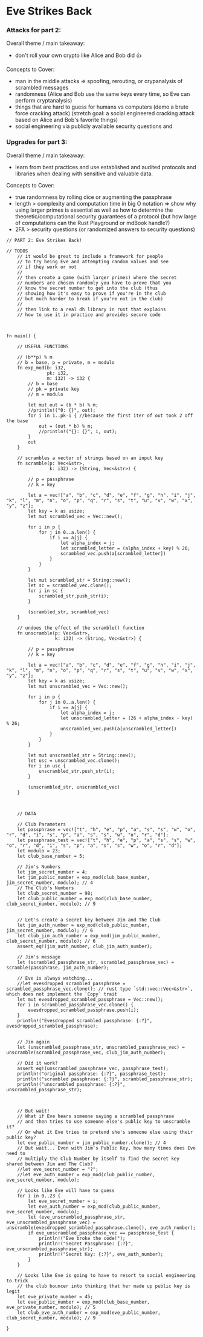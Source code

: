 # Eve Strikes Back

### Attacks for part 2:

Overall theme / main takeaway: 
- don't roll your own crypto like Alice and Bob did 👍

Concepts to Cover:
- man in the middle attacks => spoofing, rerouting, or crypanalysis of scrambled messages
- randomness (Alice and Bob use the same keys every time, so Eve can perform cryptanalysis)
- things that are hard to guess for humans vs computers (demo a brute force cracking attack) (stretch goal: a social engineered cracking attack based on Alice and Bob's favorite things)
- social engineering via publicly available security questions and 

### Upgrades for part 3:

Overall theme / main takeaway: 
- learn from best practices and use established and audited protocols and libraries when dealing with sensitive and valuable data.

Concepts to Cover:
- true randomness by rolling dice or augmenting the passphrase
- length > complexity and computation time in big O notation => show why using larger primes is essential as well as how to determine the theoretic/computational security guarantees of a protocol (but how large of computations can the Rust Playground or mdBook handle?)
- 2FA > security questions (or randomized answers to security questions)


```rust,editable
// PART 2: Eve Strikes Back!

// TODOS
    // it would be great to include a framework for people
    // to try being Eve and attempting random values and see 
    // if they work or not
    // 
    // then create a game (with larger primes) where the secret
    // numbers are chosen randomly you have to prove that you
    // know the secret number to get into the club (thus
    // showing how it's easy to prove if you're in the club
    // but much harder to break if you're not in the club)
    // 
    // then link to a real dh library in rust that explains
    // how to use it in practice and provides secure code



fn main() {
    
    // USEFUL FUNCTIONS
    
    // (b**p) % m
    // b = base, p = private, m = modulo
    fn exp_mod(b: i32,
               pk: i32,
               m: i32) -> i32 {
        // b = base
        // pk = private key
        // m = modulo
        
        let mut out = (b * b) % m;
        //println!("0: {}", out);
        for i in 1..pk-1 { //because the first iter of out took 2 off the base
            out = (out * b) % m;
            //println!("{}: {}", i, out);
        }
        out
    }
    
    // scrambles a vector of strings based on an input key
    fn scramble(p: Vec<&str>,
                k: i32) -> (String, Vec<&str>) {
        
        // p = passphrase
        // k = key
    
        let a = vec!["a", "b", "c", "d", "e", "f", "g", "h", "i", "j", "k", "l", "m", "n", "o", "p", "q", "r", "s", "t", "u", "v", "w", "x", "y", "z"];
        let key = k as usize;
        let mut scrambled_vec = Vec::new();
        
        for i in p {
            for j in 0..a.len() {
                if i == a[j] {
                    let alpha_index = j;
                    let scrambled_letter = (alpha_index + key) % 26;
                    scrambled_vec.push(a[scrambled_letter])
                }
            }
        }
        
        let mut scrambled_str = String::new();
        let sc = scrambled_vec.clone();
        for i in sc {
            scrambled_str.push_str(i);
        }
        
        (scrambled_str, scrambled_vec)
    }   

    // undoes the effect of the scramble() function
    fn unscramble(p: Vec<&str>,
                  k: i32) -> (String, Vec<&str>) {
                  
        // p = passphrase
        // k = key

        let a = vec!["a", "b", "c", "d", "e", "f", "g", "h", "i", "j", "k", "l", "m", "n", "o", "p", "q", "r", "s", "t", "u", "v", "w", "x", "y", "z"];
        let key = k as usize;
        let mut unscrambled_vec = Vec::new();
        
        for i in p {
            for j in 0..a.len() {
                if i == a[j] {
                    let alpha_index = j;
                    let unscrambled_letter = (26 + alpha_index - key) % 26;
                    unscrambled_vec.push(a[unscrambled_letter])
                }
            }
        }
        
        let mut unscrambled_str = String::new();
        let usc = unscrambled_vec.clone();
        for i in usc {
            unscrambled_str.push_str(i);
        }
        
        (unscrambled_str, unscrambled_vec)
    }
    

    
    // DATA
    
    // Club Parameters
    let passphrase = vec!["t", "h", "e", "p", "a", "s", "s", "w", "o", "r", "d", "i", "s", "p", "a", "s", "s", "w", "o", "r", "d"];
    let passphrase_test = vec!["t", "h", "e", "p", "a", "s", "s", "w", "o", "r", "d", "i", "s", "p", "a", "s", "s", "w", "o", "r", "d"];
    let modulo = 23;
    let club_base_number = 5;
    
    // Jim's Numbers
    let jim_secret_number = 4;
    let jim_public_number = exp_mod(club_base_number, jim_secret_number, modulo); // 4
    // The Club's Numbers
    let club_secret_number = 98;
    let club_public_number = exp_mod(club_base_number, club_secret_number, modulo); // 9
    
    
    // Let's create a secret key between Jim and The Club
    let jim_auth_number = exp_mod(club_public_number, jim_secret_number, modulo); // 6
    let club_jim_auth_number = exp_mod(jim_public_number, club_secret_number, modulo); // 6
    assert_eq!(jim_auth_number, club_jim_auth_number);

    // Jim's message
    let (scrambled_passphrase_str, scrambled_passphrase_vec) = scramble(passphrase, jim_auth_number);
    
    // Eve is always watching...
    //let evesdropped_scrambled_passphrase = scrambled_passphrase_vec.clone(); // rust type `std::vec::Vec<&str>`, which does not implement the `Copy` trait
    let mut evesdropped_scrambled_passphrase = Vec::new();
    for i in scrambled_passphrase_vec.clone() {
        evesdropped_scrambled_passphrase.push(i);
    }
    println!("Evesdropped scrambled passphrase: {:?}", evesdropped_scrambled_passphrase);
    
    
    // Jim again
    let (unscrambled_passphrase_str, unscrambled_passphrase_vec) = unscramble(scrambled_passphrase_vec, club_jim_auth_number);
    
    // Did it work?
    assert_eq!(unscrambled_passphrase_vec, passphrase_test);
    println!("original passphrase: {:?}", passphrase_test);
    println!("scrambled passphrase: {:?}", scrambled_passphrase_str);
    println!("unscrambled passphrase: {:?}", unscrambled_passphrase_str);
    

    
    // But wait! 
    // What if Eve hears someone saying a scrambled passphrase
    // and then tries to use someone else's public key to unscramble it?
    // Or what it Eve tries to pretend she's someone else using their public key?
    let eve_public_number = jim_public_number.clone(); // 4
    // But wait... Even with Jim's Public Key, how many times does Eve need to 
    // multiply the Club Number by itself to find the secret key shared between Jim and The Club?
    //let eve_secret_number = "?";
    //let eve_auth_number = exp_mod(club_public_number, eve_secret_number, modulo);
    
    // Looks like Eve will have to guess
    for i in 0..23 {
        let eve_secret_number = i;
        let eve_auth_number = exp_mod(club_public_number, eve_secret_number, modulo);
        let (eve_unscrambled_passphrase_str, eve_unscrambled_passphrase_vec) = unscramble(evesdropped_scrambled_passphrase.clone(), eve_auth_number);
        if eve_unscrambled_passphrase_vec == passphrase_test {
            println!("Eve broke the code!");
            println!("Secret Passphrase: {:?}", eve_unscrambled_passphrase_str);
            println!("Secret Key: {:?}", eve_auth_number);
        }
    }
    
    // Looks like Eve is going to have to resort to social engineering to trick
    // the club bouncer into thinking that her made up public key is legit
    let eve_private_number = 45;
    let eve_public_number = exp_mod(club_base_number, eve_private_number, modulo); // 5
    let club_eve_auth_number = exp_mod(eve_public_number, club_secret_number, modulo); // 9

}
```
